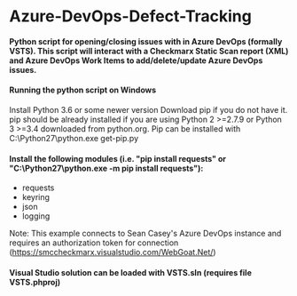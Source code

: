 # Azure-DevOps-Defect-Tracking
#### Python script for opening/closing issues with in Azure DevOps (formally VSTS). This script will interact with a Checkmarx Static Scan report (XML) and Azure DevOps Work Items to add/delete/update Azure DevOps issues.

#### Running the python script on Windows
Install Python 3.6 or some newer version
Download pip if you do not have it. pip should be already installed if you are using Python 2 >=2.7.9 or Python 3 >=3.4 downloaded from python.org. Pip can be installed with C:\Python27\python.exe get-pip.py

#### Install the following modules (i.e. "pip install requests" or "C:\Python27\python.exe -m pip install requests"):
  - requests
  - keyring
  - json
  - logging
  
Note: This example connects to Sean Casey's Azure DevOps instance and requires an authorization token for connection (https://smccheckmarx.visualstudio.com/WebGoat.Net/)

#### Visual Studio solution can be loaded with VSTS.sln (requires file VSTS.phproj)
